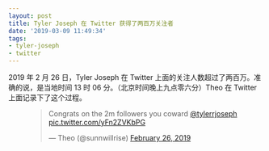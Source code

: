 ```yaml
---
layout: post
title: Tyler Joseph 在 Twitter 获得了两百万关注者
date: '2019-03-09 11:49:34'
tags:
- tyler-joseph
- twitter
---
```


2019 年 2 月 26 日，Tyler Joseph 在 Twitter 上面的关注人数超过了两百万。准确的说，是当地时间 13 时 06 分。（北京时间晚上九点零六分）Theo 在 Twitter 上面记录下了这个过程。

<figure class="kg-card kg-embed-card"><blockquote class="twitter-tweet">
<p lang="en" dir="ltr">Congrats on the 2m followers you coward <a href="https://twitter.com/tylerrjoseph?ref_src=twsrc%5Etfw">@tylerrjoseph</a> <a href="https://t.co/yFn2ZVKbPG">pic.twitter.com/yFn2ZVKbPG</a></p>— Theo (@sunnwillrise) <a href="https://twitter.com/sunnwillrise/status/1100381986613612545?ref_src=twsrc%5Etfw">February 26, 2019</a>
</blockquote>
<script async src="https://platform.twitter.com/widgets.js" charset="utf-8"></script>
</figure>